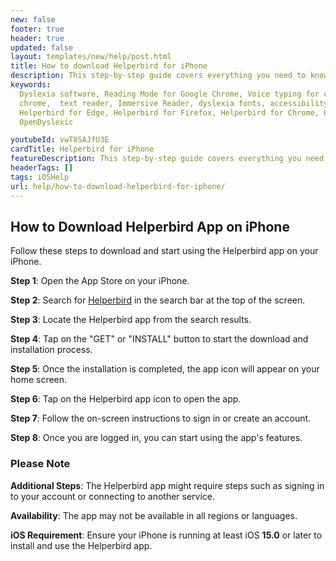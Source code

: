 ```yaml
---
new: false
footer: true
header: true
updated: false
layout: templates/new/help/post.html
title: How to download Helperbird for iPhone
description: This step-by-step guide covers everything you need to know to install and use the app on your iPhone, including searching for the app in the App Store, signing in or creating an account, and customizing your settings.
keywords:
  Dyslexia software, Reading Mode for Google Chrome, Voice typing for chrome, Text to speech for
  chrome,  text reader, Immersive Reader, dyslexia fonts, accessibility software, dyslexia software,
  Helperbird for Edge, Helperbird for Firefox, Helperbird for Chrome, Opendyslexic for Chrome,
  OpenDyslexic

youtubeId: vwT8SAJfU3E
cardTitle: Helperbird for iPhone
featureDescription: This step-by-step guide covers everything you need to know to install and use the app on your iPhone, including searching for the app in the App Store, signing in or creating an account, and customizing your settings.
headerTags: []
tags: iOSHelp
url: help/how-to-download-helperbird-for-iphone/
---
```


## How to Download Helperbird App on iPhone

Follow these steps to download and start using the Helperbird app on your iPhone.

**Step 1**: Open the App Store on your iPhone.

**Step 2**: Search for [Helperbird](https://apps.apple.com/us/app/helperbird-for-safari/id1589138053 'Helperbird for Safari link') in the search bar at the top of the screen.

**Step 3**: Locate the Helperbird app from the search results.

**Step 4**: Tap on the "GET" or "INSTALL" button to start the download and installation process.

**Step 5**: Once the installation is completed, the app icon will appear on your home screen.

**Step 6**: Tap on the Helperbird app icon to open the app.

**Step 7**: Follow the on-screen instructions to sign in or create an account.

**Step 8**: Once you are logged in, you can start using the app's features.

### Please Note

**Additional Steps**: The Helperbird app might require steps such as signing in to your account or connecting to another service.

**Availability**: The app may not be available in all regions or languages.

**iOS Requirement**: Ensure your iPhone is running at least iOS **15.0** or later to install and use the Helperbird app.

